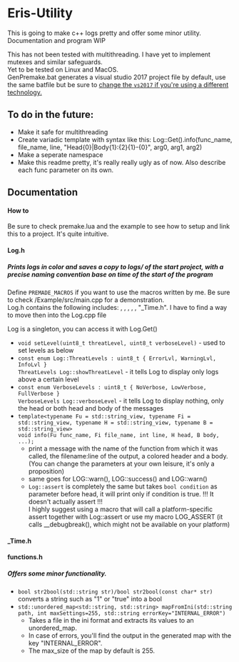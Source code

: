 # Eris-Utility
This is going to make c++ logs pretty and offer some minor utility. Documentation and program WIP

This has not been tested with multithreading. I have yet to implement mutexes and similar safeguards.    
Yet to be tested on Linux and MacOS.    
GenPremake.bat generates a visual studio 2017 project file by default, use the same batfile but be sure to [change the `vs2017` if you're using a different technology.](https://premake.github.io/docs/Using-Premake/)

## To do in the future:
- Make it safe for multithreading
- Create variadic template with syntax like this: Log::Get().info(func_name, file_name, line, "Head{0}|Body{1}:{2}{1}-{0}", arg0, arg1, arg2)
- Make a seperate namespace
- Make this readme pretty, it's really really ugly as of now. Also describe each func parameter on its own.
## Documentation
#### How to
Be sure to check premake.lua and the example to see how to setup and link this to a project. It's quite intuitive.
#### Log.h
##### Prints logs in color and saves a copy to logs/ of the start project, with a precise naming convention base on time of the start of the program    
Define `PREMADE_MACROS` if you want to use the macros written by me. Be sure to check /Example/src/main.cpp for a demonstration.    
Log.h contains the following includes: <fstream>, <cstdarg>, <iomanip>, <iostream>, <string>, "_Time.h". I have to find a way to move then into the Log.cpp file

Log is a singleton, you can access it with Log.Get()
- `void setLevel(uint8_t threatLevel, uint8_t verboseLevel)`    - used to set levels as below
- `const enum Log::ThreatLevels : uint8_t { ErrorLvl, WarningLvl, InfoLvl }`     
`ThreatLevels Log::showThreatLevel`    - it tells Log to display only logs above a certain level 
- `const enum VerboseLevels : uint8_t { NoVerbose, LowVerbose, FullVerbose }`      
`VerboseLevels Log::verboseLevel`    - it tells Log to display nothing, only the head or both head and body of the messages
- 	`template<typename Fu = std::string_view, typename Fi = std::string_view, typename H = std::string_view, typename B = std::string_view>`    
	`void info(Fu func_name, Fi file_name, int line, H head, B body, ...);`
	- print a message with the name of the function from which it was called, the filename:line of the output, a colored header and a body. (You can change the parameters at your own leisure, it's only a proposition)      
	- same goes for LOG::warn(), LOG::success() and LOG::warn()    
	- `Log::assert` is completely the same but takes `bool condition` as parameter before head, it will print only if condition is true. !!! It doesn't actually assert !!!    
  I highly suggest using a macro that will call a platform-specific assert together with Log::assert or use my macro LOG_ASSERT (it calls \_\_debugbreak(), which might not be available on your platform)
#### _Time.h


#### functions.h
##### Offers some minor functionality.
- `bool str2bool(std::string str)/bool str2bool(const char* str)`     
converts a string such as "1" or "true" into a bool
- `std::unordered_map<std::string, std::string> mapFromIni(std::string path, int maxSettings=255, std::string errorKey="INTERNAL_ERROR")`
	- Takes a file in the ini format and extracts its values to an unordered_map.
	- In case of errors, you'll find the output in the generated map with the key "INTERNAL_ERROR". 
	- The max_size of the map by default is 255.

